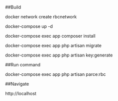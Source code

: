 ##Build 

docker network create rbcnetwork

docker-compose up -d

docker-compose exec app composer install

docker-compose exec app php artisan migrate

docker-compose exec app php artisan key:generate

##Run command

docker-compose exec app php artisan parce:rbc

##Navigate

http://localhost
